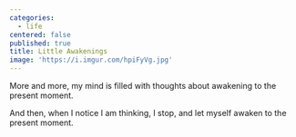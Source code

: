 ```yaml
---
categories:
  - life
centered: false
published: true
title: Little Awakenings
image: 'https://i.imgur.com/hpiFyVg.jpg'
---
```

More and more,
my mind is filled with thoughts
about awakening 
to the present moment.

And then,
when I notice I am thinking,
I stop, and let myself awaken 
to the present moment.